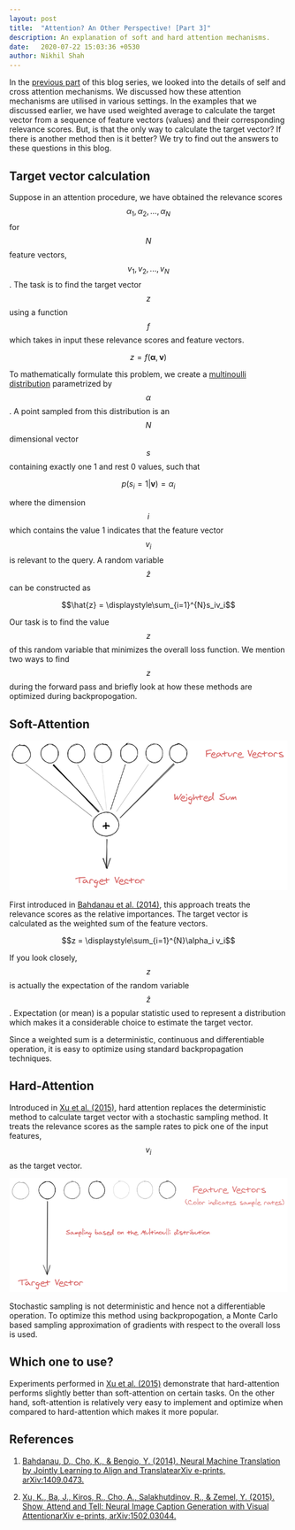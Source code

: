 ```yaml
---
layout: post
title:  "Attention? An Other Perspective! [Part 3]"
description: An explanation of soft and hard attention mechanisms.
date:   2020-07-22 15:03:36 +0530
author: Nikhil Shah
---
```


In the [previous part][4] of this blog series, we looked into the details of self and cross attention mechanisms. We discussed how these attention mechanisms are utilised in various settings. In the examples that we discussed earlier, we have used weighted average to calculate the target vector from a sequence of feature vectors (values) and their corresponding relevance scores. But, is that the only way to calculate the target vector? If there is another method then is it better? We try to find out the answers to these questions in this blog.

## Target vector calculation

Suppose in an attention procedure, we have obtained the relevance scores $$\alpha_1, \alpha_2,...,\alpha_N$$ for $$N$$ feature vectors, $$v_1, v_2,...,v_N$$. The task is to find the target vector $$z$$ using a function $$f$$ which takes in input these relevance scores and feature vectors.

$$z = f(\mathbf{\alpha}, \mathbf{v})$$

To mathematically formulate this problem, we create a [multinoulli distribution][1] parametrized by $$\alpha$$. A point sampled from this distribution is an $$N$$ dimensional vector $$s$$ containing exactly one 1 and rest 0 values, such that

$$p(s_i = 1 | \mathbf{v}) = \alpha_i$$

where the dimension $$i$$ which contains the value 1 indicates that the feature vector $$v_i$$ is relevant to the query. A random variable $$\hat{z}$$ can be constructed as

$$\hat{z} = \displaystyle\sum_{i=1}^{N}s_iv_i$$

Our task is to find the value $$z$$ of this random variable that minimizes the overall loss function. We mention two ways to find $$z$$ during the forward pass and briefly look at how these methods are optimized during backpropogation.

## Soft-Attention

<p align="center">
  <img src="https://raw.githubusercontent.com/LearningTurtle/Blog/master/assets/images/softattention.png">
</p>

First introduced in [Bahdanau et al. (2014)][2], this approach treats the relevance scores as the relative importances. The target vector is calculated as the weighted sum of the feature vectors.

$$z = \displaystyle\sum_{i=1}^{N}\alpha_i v_i$$

If you look closely, $$z$$ is actually the expectation of the random variable $$\hat{z}$$. Expectation (or mean) is a popular statistic used to represent a distribution which makes it a considerable choice to estimate the target vector.

Since a weighted sum is a deterministic, continuous and differentiable operation, it is easy to optimize using standard backpropagation techniques.

## Hard-Attention

Introduced in [Xu et al. (2015)][3], hard attention replaces the deterministic method to calculate target vector with a stochastic sampling method. It treats the relevance scores as the sample rates to pick one of the input features, $$v_i$$ as the target vector.

<p align="center">
  <img src="https://raw.githubusercontent.com/LearningTurtle/Blog/master/assets/images/hardattention.png">
</p>

Stochastic sampling is not deterministic and hence not a differentiable operation. To optimize this method using backpropogation, a Monte Carlo based sampling approximation of gradients with respect to the overall loss is used. 

## Which one to use?

Experiments performed in [Xu et al. (2015)][3] demonstrate that hard-attention performs slightly better than soft-attention on certain tasks. On the other hand, soft-attention is relatively very easy to implement and optimize when compared to hard-attention which makes it more popular.

## References

1. [Bahdanau, D., Cho, K., & Bengio, Y. (2014). Neural Machine Translation by Jointly Learning to Align and TranslatearXiv e-prints, arXiv:1409.0473.][2]

2. [Xu, K., Ba, J., Kiros, R., Cho, A., Salakhutdinov, R., & Zemel, Y. (2015). Show, Attend and Tell: Neural Image Caption Generation with Visual AttentionarXiv e-prints, arXiv:1502.03044.][3]

[1]: https://en.wikipedia.org/wiki/Categorical_distribution
[2]: https://arxiv.org/abs/1409.0473
[3]: https://arxiv.org/abs/1502.03044
[4]: https://learningturtle.github.io/Blog/posts/attention_another_perspective_part2/
